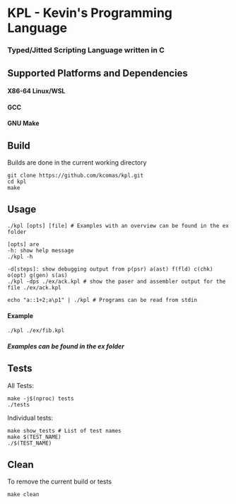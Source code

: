# KPL - Kevin's Programming Language

### Typed/Jitted Scripting Language written in C

## Supported Platforms and Dependencies

#### X86-64 Linux/WSL

#### GCC

#### GNU Make

## Build

Builds are done in the current working directory

```
git clone https://github.com/kcomas/kpl.git
cd kpl
make
```

## Usage

```
./kpl [opts] [file] # Examples with an overview can be found in the ex folder

[opts] are
-h: show help message
./kpl -h

-d[steps]: show debugging output from p(psr) a(ast) f(fld) c(chk) o(opt) g(gen) s(as)
./kpl -dps ./ex/ack.kpl # show the paser and assembler output for the file ./ex/ack.kpl

echo "a::1+2;a\p1" | ./kpl # Programs can be read from stdin
```

#### Example

```
./kpl ./ex/fib.kpl
```

##### Examples can be found in the ex folder

## Tests

All Tests:

```
make -j$(nproc) tests
./tests
```

Individual tests:

```
make show_tests # List of test names
make $(TEST_NAME)
./$(TEST_NAME)
```

## Clean

To remove the current build or tests

```
make clean
```
